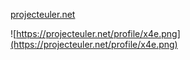 [projecteuler.net](https://projecteuler.net/)

![https://projecteuler.net/profile/x4e.png](https://projecteuler.net/profile/x4e.png)
